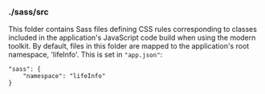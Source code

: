 ### ./sass/src

This folder contains Sass files defining CSS rules corresponding to classes
included in the application's JavaScript code build when using the modern toolkit.
By default, files in this folder are mapped to the application's root namespace, 'lifeInfo'.
This is set in `"app.json"`:

    "sass": {
        "namespace": "lifeInfo"
    }